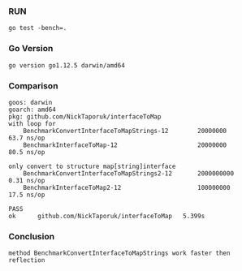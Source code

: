 ### RUN
    go test -bench=.
### Go Version
    go version go1.12.5 darwin/amd64
### Comparison
    goos: darwin
    goarch: amd64
    pkg: github.com/NickTaporuk/interfaceToMap
    with loop for
        BenchmarkConvertInterfaceToMapStrings-12        20000000                63.7 ns/op
        BenchmarkInterfaceToMap-12                      20000000                80.5 ns/op
        
    only convert to structure map[string]interface
        BenchmarkConvertInterfaceToMapStrings2-12       2000000000               0.31 ns/op
        BenchmarkInterfaceToMap2-12                     100000000               17.5 ns/op

    PASS
    ok      github.com/NickTaporuk/interfaceToMap   5.399s


### Conclusion

    method BenchmarkConvertInterfaceToMapStrings work faster then reflection

